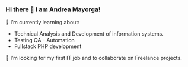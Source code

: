 ### Hi there 👋 I am Andrea Mayorga! 

🌱 I’m currently learning about:
- Technical Analysis and Development of information systems.
- Testing QA - Automation
- Fullstack PHP development


👯 I’m looking for my first IT job and to collaborate on Freelance projects.
